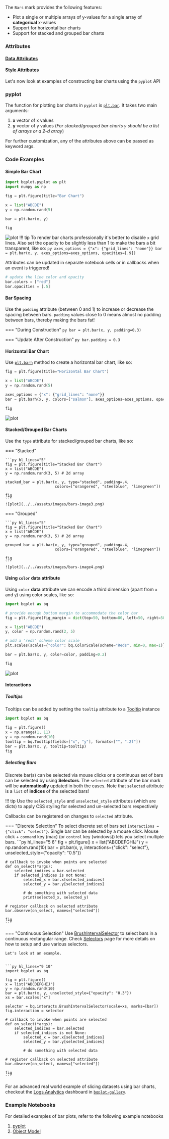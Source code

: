 The `Bars` mark provides the following features:

* Plot a single or multiple arrays of y-values for a single array of __categorical__ x-values
* Support for horizontal bar charts
* Support for stacked and grouped bar charts

### Attributes

#### [Data Attributes](../../api/marks.md#bqplot.marks.Bars--data-attributes)

#### [Style Attributes](../../api/marks.md#bqplot.marks.Bars--style-attributes)


Let's now look at examples of constructing bar charts using the `pyplot` API

### pyplot
The function for plotting bar charts in `pyplot` is [`plt.bar`](../../api/pyplot.md#bqplot.pyplot.bar). It takes two main arguments:

1. __x__ vector of x values
2. __y__ vector of y values (_For stacked/grouped bar charts `y` should be a list of arrays or a 2-d array_)

For further customization, any of the attributes above can be passed as keyword args.

### Code Examples
#### Simple Bar Chart
```py hl_lines="9"
import bqplot.pyplot as plt
import numpy as np

fig = plt.figure(title="Bar Chart")

x = list("ABCDE")
y = np.random.rand(5)

bar = plt.bar(x, y)

fig
```
![plot](../../assets/images/bars-image1.png)
!!! tip
    To render bar charts professionally it's better to disable `x` grid lines. Also set the opacity to be slightly less than 1 to make the bars a bit transparent, like so:
    ```py
    axes_options = {"x": {"grid_lines": "none"}}
    bar = plt.bar(x, y, axes_options=axes_options, opacities=[.9])
    ```


Attributes can be updated in separate notebook cells or in callbacks when an event is triggered!
```py
# update the line color and opacity
bar.colors = ["red"]
bar.opacities = [.5]
```
#### Bar Spacing
Use the `padding` attribute (between 0 and 1) to increase or decrease the spacing between bars. 
`padding` values close to 0 means almost no padding between bars, thereby making the bars fat!

=== "During Construction"
    ```py
    bar = plt.bar(x, y, padding=0.3)
    ```

=== "Update After Construction"
    ```py
    bar.padding = 0.3
    ```

#### Horizontal Bar Chart
Use [`plt.barh`](../../api/pyplot.md#bqplot.pyplot.barh) method to create a horizontal bar chart, like so:

```py hl_lines="7"
fig = plt.figure(title="Horizontal Bar Chart")

x = list("ABCDE")
y = np.random.rand(5)

axes_options = {"x": {"grid_lines": "none"}}
bar = plt.barh(x, y, colors=["salmon"], axes_options=axes_options, opacities=[.9])

fig
```
![plot](../../assets/images/bars-image2.png)

#### Stacked/Grouped Bar Charts
Use the `type` attribute for stacked/grouped bar charts, like so:

=== "Stacked"

    ```py hl_lines="5"
    fig = plt.figure(title="Stacked Bar Chart")
    x = list("ABCDE")
    y = np.random.rand(3, 5) # 2d array

    stacked_bar = plt.bar(x, y, type="stacked", padding=.4,
                          colors=["orangered", "steelblue", "limegreen"])

    fig
    ```
    ![plot](../../assets/images/bars-image3.png)

=== "Grouped"

    ```py hl_lines="5"
    fig = plt.figure(title="Stacked Bar Chart")
    x = list("ABCDE")
    y = np.random.rand(3, 5) # 2d array

    grouped_bar = plt.bar(x, y, type="grouped", padding=.4,
                          colors=["orangered", "steelblue", "limegreen"])

    fig
    ```
    ![plot](../../assets/images/bars-image4.png)


#### Using `color` data attribute
Using `color` __data__ attribute we can encode a third dimension (apart from `x` and `y`) using color scales, like so:

```py hl_lines="3 4 10 12"
import bqplot as bq

# provide enough bottom margin to accommodate the color bar
fig = plt.figure(fig_margin = dict(top=50, bottom=80, left=50, right=50))

x = list("ABCDE")
y, color = np.random.rand(2, 5) 

# add a 'reds' scheme color scale
plt.scales(scales={"color": bq.ColorScale(scheme="Reds", min=0, max=1)})

bar = plt.bar(x, y, color=color, padding=0.2)

fig
```
![plot](../../assets/images/bars-image5.png)

#### Interactions
##### Tooltips
Tooltips can be added by setting the `tooltip` attribute to a [Tooltip](../../api/tooltip.md) instance

```py hl_lines="6 7"
import bqplot as bq

fig = plt.figure()
x = np.arange(1, 11)
y = np.random.rand(10)
tooltip = bq.Tooltip(fields=["x", "y"], formats=["", ".2f"])
bar = plt.bar(x, y, tooltip=tooltip)
fig
```

##### Selecting Bars
Discrete bar(s) can be selected via mouse clicks or a continuous set of bars can be selected by using __Selectors__.
The `selected` attribute of the bar mark will be __automatically__ updated in both the cases. Note that `selected` attribute is a `list` of __indices__ of the selected bars!

!!! tip
    Use the `selected_style` and `unselected_style` attributes (which are dicts) to apply CSS styling for selected and un-selected bars respectively

Callbacks can be registered on changes to `selected` attribute.

=== "Discrete Selection"
    To select discrete set of bars set `interactions = {"click": "select"}`. Single bar can be selected by a mouse click. Mouse click + `command` key (mac) (or `control` key (windows)) lets you select multiple bars.
    ```py hl_lines="5 6"
    fig = plt.figure()
    x = list("ABCDEFGHIJ")
    y = np.random.rand(10)
    bar = plt.bar(x, y,
                interactions={"click": "select"},
                unselected_style={"opacity": "0.5"})

    # callback to invoke when points are selected
    def on_select(*args):
        selected_indices = bar.selected
        if selected_indices is not None:
            selected_x = bar.x[selected_indices]
            selected_y = bar.y[selected_indices]

            # do something with selected data
            print(selected_x, selected_y)

    # register callback on selected attribute
    bar.observe(on_select, names=["selected"])

    fig
    ```

=== "Continuous Selection"
    Use [BrushIntervalSelector](../../api/interactions.md#bqplot.interacts.BrushIntervalSelector) to select bars in a continuous rectangular range. 
    Check [Selectors](../interactions/selectors.md) page for more details on how to setup and use various selectors.

    Let's look at an example.


    ```py hl_lines="9 10"
    import bqplot as bq

    fig = plt.figure()
    x = list("ABCDEFGHIJ")
    y = np.random.rand(10)
    bar = plt.bar(x, y, unselected_style={"opacity": "0.3"})
    xs = bar.scales["x"]

    selector = bq.interacts.BrushIntervalSelector(scale=xs, marks=[bar])
    fig.interaction = selector

    # callback to invoke when points are selected
    def on_select(*args):
        selected_indices = bar.selected
        if selected_indices is not None:
            selected_x = bar.x[selected_indices]
            selected_y = bar.y[selected_indices]

            # do something with selected data

    # register callback on selected attribute
    bar.observe(on_select, names=["selected"])

    fig
    ```

For an advanced real world example of slicing datasets using bar charts, checkout the [Logs Analytics](https://github.com/bqplot/bqplot-gallery/blob/main/notebooks/logs_analytics/logs_analytics.ipynb) dashboard in [`bqplot-gallery`](https://github.com/bqplot/bqplot-gallery).
### Example Notebooks
For detailed examples of bar plots, refer to the following example notebooks

1. [pyplot](https://github.com/bqplot/bqplot/blob/master/examples/Marks/Pyplot/Bars.ipynb)
2. [Object Model](https://github.com/bqplot/bqplot/blob/master/examples/Marks/Object%20Model/Bars.ipynb)